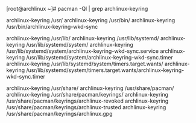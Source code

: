 [root@archlinux ~]# pacman -Ql | grep archlinux-keyring

archlinux-keyring /usr/
archlinux-keyring /usr/bin/
archlinux-keyring /usr/bin/archlinux-keyring-wkd-sync

archlinux-keyring /usr/lib/
archlinux-keyring /usr/lib/systemd/
archlinux-keyring /usr/lib/systemd/system/
archlinux-keyring /usr/lib/systemd/system/archlinux-keyring-wkd-sync.service
archlinux-keyring /usr/lib/systemd/system/archlinux-keyring-wkd-sync.timer
archlinux-keyring /usr/lib/systemd/system/timers.target.wants/
archlinux-keyring /usr/lib/systemd/system/timers.target.wants/archlinux-keyring-wkd-sync.timer

archlinux-keyring /usr/share/
archlinux-keyring /usr/share/pacman/
archlinux-keyring /usr/share/pacman/keyrings/
archlinux-keyring /usr/share/pacman/keyrings/archlinux-revoked
archlinux-keyring /usr/share/pacman/keyrings/archlinux-trusted
archlinux-keyring /usr/share/pacman/keyrings/archlinux.gpg
